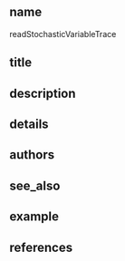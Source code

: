 ## name
readStochasticVariableTrace
## title
## description
## details
## authors
## see_also
## example
## references
